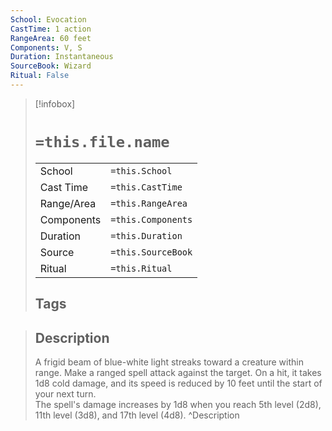 ```yaml
---
School: Evocation
CastTime: 1 action
RangeArea: 60 feet
Components: V, S
Duration: Instantaneous
SourceBook: Wizard
Ritual: False
---
```

> [!infobox]
>
> # `=this.file.name`
> |            |                    |
> | ---------- | ------------------ |
> | School     | `=this.School`     |
> | Cast Time  | `=this.CastTime`   |
> | Range/Area | `=this.RangeArea`  |
> | Components | `=this.Components` |
> | Duration   | `=this.Duration`   |
> | Source     | `=this.SourceBook` |
> | Ritual     | `=this.Ritual`     |
>## Tags
>

> ## Description
> A frigid beam of blue-white light streaks toward a creature within range. Make a ranged spell attack against the target. On a hit, it takes 1d8 cold damage, and its speed is reduced by 10 feet until the start of your next turn.<br> The spell's damage increases by 1d8 when you reach 5th level (2d8), 11th level (3d8), and 17th level (4d8). 
> ^Description